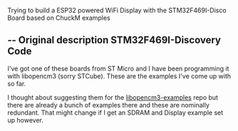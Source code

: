 Trying to build a ESP32 powered WiFi Display with the STM32F469I-Disco Board based on ChuckM examples

-- Original description
STM32F469I-Discovery Code
-------------------------

I've got one of these boards from ST Micro and I have been
programming it with libopencm3 (sorry STCube). These are the
examples I've come up with so far.

I thought about suggesting them for the [libopencm3-examples][]
repo but there are already a bunch of examples there and these
are nominally redundant. That might change if I get an SDRAM and
Display example set up however.

[libopencm3-examples]: https://github.com/libopencm3/libopencm3-examples/
